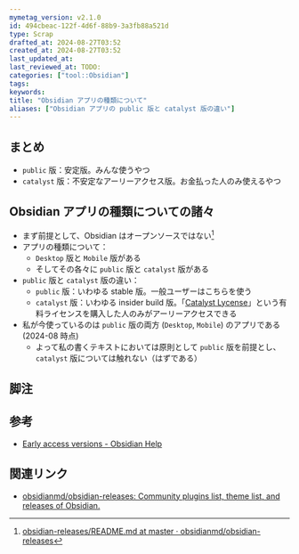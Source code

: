 ```yaml
---
mymetag_version: v2.1.0
id: 494cbeac-122f-4d6f-88b9-3a3fb88a521d
type: Scrap
drafted_at: 2024-08-27T03:52
created_at: 2024-08-27T03:52
last_updated_at:
last_reviewed_at: TODO:
categories: ["tool::Obsidian"]
tags:
keywords:
title: "Obsidian アプリの種類について"
aliases: ["Obsidian アプリの public 版と catalyst 版の違い"]
---
```


## まとめ

- `public` 版：安定版。みんな使うやつ
- `catalyst` 版：不安定なアーリーアクセス版。お金払った人のみ使えるやつ

## Obsidian アプリの種類についての諸々

- まず前提として、Obsidian はオープンソースではない[^1]
- アプリの種類について：
	- `Desktop` 版と `Mobile` 版がある
	- そしてその各々に `public` 版と `catalyst` 版がある
- `public` 版と `catalyst` 版の違い：
    -  `public` 版：いわゆる stable 版。一般ユーザーはこちらを使う
    - `catalyst` 版：いわゆる insider build  版。「[Catalyst Lycense](https://publish.obsidian.md/help-ja/%E3%83%A9%E3%82%A4%E3%82%BB%E3%83%B3%E3%82%B9%E3%81%A8%E3%82%A2%E3%83%89%E3%82%AA%E3%83%B3%E3%82%B5%E3%83%BC%E3%83%93%E3%82%B9/%E3%82%AB%E3%82%BF%E3%83%AA%E3%82%B9%E3%83%88%E3%83%A9%E3%82%A4%E3%82%BB%E3%83%B3%E3%82%B9)」という有料ライセンスを購入した人のみがアーリーアクセスできる
- 私が今使っているのは `public` 版の両方 (`Desktop`, `Mobile`) のアプリである (2024-08 時点)
    - よって私の書くテキストにおいては原則として `public` 版を前提とし、`catalyst` 版については触れない（はずである）

## 脚注

[^1]: [obsidian-releases/README.md at master · obsidianmd/obsidian-releases](https://github.com/obsidianmd/obsidian-releases/blob/bb53744043d53b22fb0fde5c3098dd2d1bd2ea8b/README.md?plain=1#L5)

## 参考

- [Early access versions - Obsidian Help](https://help.obsidian.md/Obsidian/Early+access+versions)

## 関連リンク

- [obsidianmd/obsidian-releases: Community plugins list, theme list, and releases of Obsidian.](https://github.com/obsidianmd/obsidian-releases)
